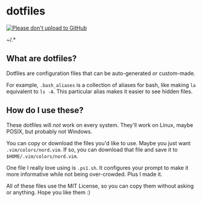 # dotfiles

[![Please don't upload to GitHub](https://nogithub.codeberg.page/badge.svg)](https://nogithub.codeberg.page)

~/.*

## What are dotfiles?

Dotfiles are configuration files that can be auto-generated *or* custom-made.

For example, `.bash_aliases` is a collection of aliases for bash, like making `la` equivalent to `ls -A`.
This particular alias makes it easier to see hidden files.

## How do I use these?

These dotfiles will *not* work on every system. They'll work on Linux, maybe POSIX, but probably not Windows.

You can copy or download the files you'd like to use. Maybe you just want `.vim/colors/nord.vim`. If so, you can download that file and save it to 
`$HOME/.vim/colors/nord.vim`. 

One file I really love using is `.ps1.sh`. It configures your prompt to make it more informative while not being over-crowded. Plus I made it.

All of these files use the MIT License, so you can copy them without asking or anything. Hope you like them :)
